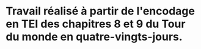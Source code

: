 # Travail réalisé à partir de l'encodage en TEI des chapitres 8 et 9 du Tour du monde en quatre-vingts-jours. 
